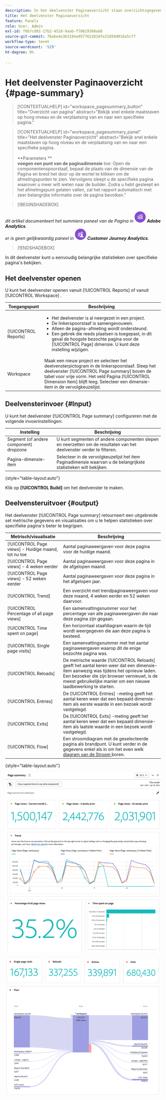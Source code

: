 ```yaml
---
description: In het deelvenster Paginaoverzicht staan overzichtsgegevens voor een door u gekozen pagina.
title: Het deelvenster Paginaoverzicht
feature: Panels
role: User, Admin
exl-id: f0b7cd92-17b2-452d-9aab-f78629360ab8
source-git-commit: 76abe4e363184a9577622818fe21859d016a5cf7
workflow-type: tm+mt
source-wordcount: '529'
ht-degree: 0%

---
```


# Het deelvenster Paginaoverzicht {#page-summary}

<!-- markdownlint-disable MD034 -->

>[!CONTEXTUALHELP]
>id="workspace_pagesummary_button"
>title="Overzicht van pagina"
>abstract="Bekijk snel enkele maatstaven op hoog niveau en de verplaatsing van en naar een specifieke pagina."

<!-- markdownlint-enable MD034 -->

<!-- markdownlint-disable MD034 -->

>[!CONTEXTUALHELP]
>id="workspace_pagesummary_panel"
>title="Het deelvenster Paginaoverzicht"
>abstract="Bekijk snel enkele maatstaven op hoog niveau en de verplaatsing van en naar een specifieke pagina.<br/><br/>**Parameters **<br/>**voegen een punt van de paginadimensie** toe: Open de componentenspoorstaaf, bepaal de plaats van de dimensie van de Pagina en breid het door op de wortel te klikken om de afmetingspunten te zien. Vervolgens sleept u de specifieke pagina waarover u meer wilt weten naar de builder. Zodra u hebt gesleept en het afmetingspunt gelaten vallen, zal het rapport automatisch met zeer belangrijke informatie over de pagina bevolken."

<!-- markdownlint-enable MD034 -->


>[!BEGINSHADEBOX]

_dit artikel documenteert het summiere paneel van de Pagina in_ ![ AdobeAnalytics ](/help/assets/icons/AdobeAnalytics.svg) _**Adobe Analytics**._<br/>_er is geen gelijkwaardig paneel in_ ![ CustomerJourneyAnalytics ](/help/assets/icons/CustomerJourneyAnalytics.svg) _**Customer Journey Analytics**._

>[!ENDSHADEBOX]

In dit deelvenster kunt u eenvoudig belangrijke statistieken over specifieke pagina&#39;s bekijken.

## Het deelvenster openen

U kunt het deelvenster openen vanuit [!UICONTROL Reports] of vanuit [!UICONTROL Workspace] .

| Toegangspunt | Beschrijving |
| --- | --- |
| [!UICONTROL Reports] | <ul><li>Het deelvenster is al neergezet in een project.</li><li>De linkerspoorstaaf is samengevouwen.</li><li>Alleen de pagina-afmeting wordt ondersteund.</li><li>Een gebrek die reeds plaatsen is toegepast, in dit geval de hoogste bezochte pagina voor de [!UICONTROL Page] dimensie. U kunt deze instelling wijzigen.</li></ul> |
| Workspace | Maak een nieuw project en selecteer het deelvensterpictogram in de linkerspoorstaaf. Sleep het deelvenster [!UICONTROL Page summary] boven de tabel voor vrije vorm. Het veld Pagina [!UICONTROL Dimension Item] blijft leeg. Selecteer een dimensie-item in de vervolgkeuzelijst. |

## Deelvensterinvoer {#Input}

U kunt het deelvenster [!UICONTROL Page summary] configureren met de volgende invoerinstellingen:

| Instelling | Beschrijving |
| --- | --- |
| Segment (of andere component) dropzone | U kunt segmenten of andere componenten slepen en neerzetten om de resultaten van het deelvenster verder te filteren. |
| Pagina-dimensie-item | Selecteer in de vervolgkeuzelijst het item Paginadimensie waarvan u de belangrijkste statistieken wilt bekijken. |

{style="table-layout:auto"}

Klik op **[!UICONTROL Build]** om het deelvenster te maken.

## Deelvensteruitvoer {#output}

Het deelvenster [!UICONTROL Page summary] retourneert een uitgebreide set metrische gegevens en visualisaties om u te helpen statistieken over specifieke pagina&#39;s beter te begrijpen.

| Metrisch/visualisatie | Beschrijving |
| --- | --- |
| [!UICONTROL Page views] - Huidige maand, tot nu toe | Aantal paginaweergaven voor deze pagina voor de huidige maand. |
| [!UICONTROL Page views] - 4 weken eerder | Aantal paginaweergaven voor deze pagina in de afgelopen maand. |
| [!UICONTROL Page views] - 52 weken eerder | Aantal paginaweergaven voor deze pagina in het afgelopen jaar. |
| [!UICONTROL Trend] | Een overzicht met trendpaginaweergaven voor deze maand, 4 weken eerder en 52 weken daarvoor. |
| [!UICONTROL Percentage of all page views] | Een samenvattingsnummer voor het percentage van alle paginaweergaven die naar deze pagina zijn gegaan. |
| [!UICONTROL Time spent on page] | Een horizontaal staafdiagram waarin de tijd wordt weergegeven die aan deze pagina is besteed. |
| [!UICONTROL Single page visits] | Een samenvattingsnummer met het aantal paginaweergaven waarop dit de enige bezochte pagina was. |
| [!UICONTROL Reloads] | De metrische waarde [!UICONTROL Reloads] geeft het aantal keren weer dat een dimensie-item aanwezig was tijdens het opnieuw laden. Een bezoeker die zijn browser vernieuwt, is de meest gebruikelijke manier om een nieuwe laadbewerking te starten. |
| [!UICONTROL Entries] | De [!UICONTROL Entries] -meting geeft het aantal keren weer dat een bepaald dimensie-item als eerste waarde in een bezoek wordt vastgelegd. |
| [!UICONTROL Exits] | De [!UICONTROL Exits] -meting geeft het aantal keren weer dat een bepaald dimensie-item als laatste waarde in een bezoek wordt vastgelegd. |
| [!UICONTROL Flow] | Een stroomdiagram met de geselecteerde pagina als brandpunt. U kunt verder in de gegevens enkel als in om het even welk [ diagram van de Stroom ](/help/analyze/analysis-workspace/visualizations/c-flow/create-flow.md) boren. |

{style="table-layout:auto"}

![ het summiere paneel van de Pagina ](assets/page-sum1.png)

![ Metriek en stroom ](assets/page-sum2.png)
